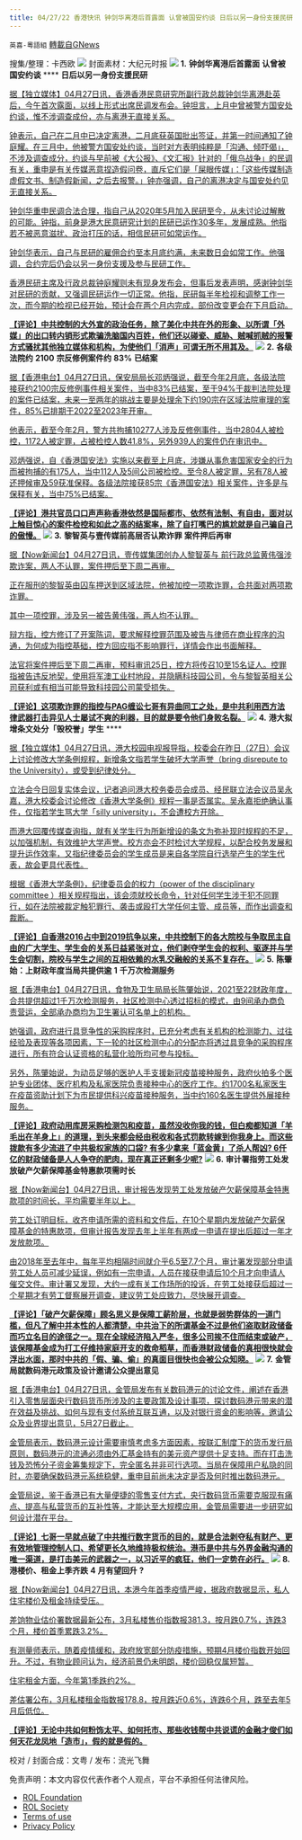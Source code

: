 ```yaml
---
title: 04/27/22 香港快讯 钟剑华离港后首露面 认曾被国安约谈 日后以另一身份支援民研
---
```

`英喜-粵語組` [轉載自GNews](https://gnews.org/zh-hans/2426355/)

搜集/整理：卡西欧
 ![](https://assets.gnews.org/wp-content/uploads/2022/04/0427fenmian.jpg) 
封面素材：大纪元时报
 ![](https://assets.gnews.org/wp-content/uploads/2022/04/2022-04-27-1.png) 
**1.** **钟剑华离港后首露面** **认曾被国安约谈** **** **日后以另一身份支援民研**
 
[据【独立媒体】04月27日讯，香港香港民意研究所副行政总裁钟剑华离港赴英后，今午首次露面，以线上形式出席民调发布会。钟坦言，上月中曾被警方国安处约谈，惟不涉调查成份，亦与离港无直接关系。](https://www.inmediahk.net/node/政經/鍾劍華離港後首露面-認曾被國安約談-日後以另一身份支援民研)
 
[钟表示，自己在二月中已决定离港，二月底获英国批出签证，并第一时间通知了钟庭耀。在三月中，他被警方国安处约谈，当时对方表明纯粹是「沟通、倾吓偈」，不涉及调查成分，约谈与早前被《大公报》、《文汇报》针对的「俄乌战争」的民调有关，重申是有关传媒恶意捏造假问卷，直斥它们是「屎眼传媒」：「这些传媒制造虚假文书、制造假新闻，之后去报警。」钟亦强调，自己的离港决定与国安处约见无直接关系。](https://www.inmediahk.net/node/政經/鍾劍華離港後首露面-認曾被國安約談-日後以另一身份支援民研)
 
[钟剑华重申民调合法合理，指自己从2020年5月加入民研至今，从未讨论过解散的可能。钟指，前身是港大民意研究计划的民研已运作30多年，发展成熟。他指若不被恶意滋扰、政治打压的话，相信民研可如常运作。](https://www.inmediahk.net/node/政經/鍾劍華離港後首露面-認曾被國安約談-日後以另一身份支援民研)
 
[钟剑华表示，自己与民研的雇佣合约至本月底约满，未来数日会如常工作。他强调，合约完后仍会以另一身份支援及参与民研工作。](https://www.inmediahk.net/node/政經/鍾劍華離港後首露面-認曾被國安約談-日後以另一身份支援民研)
 
[香港民研主席及行政总裁钟庭耀则未有现身发布会，但事后发表声明，感谢钟剑华对民研的贡献，又强调民研运作一切正常。他指，民研每半年检视和调整工作一次，而今期的检视已经开始，预计会在两个月内完成，部份改变更会在下月启动。](https://www.inmediahk.net/node/政經/鍾劍華離港後首露面-認曾被國安約談-日後以另一身份支援民研)
 
**[【评论】中共控制的大外宣的政治任务，除了美化中共在外的形象、以所谓「外媒」的出口转内销形式欺骗洗脑国内百姓，他们还以碰瓷、威胁、贼喊抓贼的报警方式骚扰其他独立媒体和机构，为使他们「消声」可谓无所不用其及。](https://www.inmediahk.net/node/政經/鍾劍華離港後首露面-認曾被國安約談-日後以另一身份支援民研)**
 ![](https://assets.gnews.org/wp-content/uploads/2022/04/2022-04-27-2.png) 
**2.** **各级法院约** **2100** **宗反修例案件约** **83%** **已结案**
 
[据【香港电台】04月27日讯，保安局局长邓炳强说，截至今年2月底，各级法院接获约2100宗反修例事件相关案件，当中83%已结案，至于94%于裁判法院处理的案件已结案，未来一至两年的挑战主要是处理余下约190宗在区域法院审理的案件，85%已排期于2022至2023年开审。](https://news.rthk.hk/rthk/ch/component/k2/1645908-20220427.htm)
 
[他表示，截至今年2月，警方共拘捕10277人涉及反修例事件，当中2804人被检控，1172人被定罪，占被检控人数41.8%，另外939人的案件仍在审讯中。](https://news.rthk.hk/rthk/ch/component/k2/1645908-20220427.htm)
 
[邓炳强说，自《香港国安法》实施以来截至上月底，涉嫌从事危害国家安全的行为而被拘捕的有175人，当中112人及5间公司被检控。至今8人被定罪，另有78人被还押候审及59获准保释。各级法院接获85宗《香港国安法》相关案件，许多是与保释有关，当中75%已结案。](https://news.rthk.hk/rthk/ch/component/k2/1645908-20220427.htm)
 
**[【评论】港共官员口口声声称香港依然是国际都市、依然有法制、有自由，面对以上触目惊心的案件检控和如此之高的结案率，除了自打嘴巴的尴尬就是自己骗自己的傲慢。](https://news.rthk.hk/rthk/ch/component/k2/1645908-20220427.htm)**
 ![](https://assets.gnews.org/wp-content/uploads/2022/04/2022-04-27-3.png) 
**3.** **黎智英与壹传媒前高层否认欺诈罪** **案件押后再审**
 
[据【Now新闻台】04月27日讯，壹传媒集团创办人黎智英与 前行政总监黄伟强涉欺诈案，两人不认罪，案件押后至下周二再审。](https://news.now.com/home/local/player?newsId=474116)
 
[正在服刑的黎智英由囚车押送到区域法院，他被加控一项欺诈罪，合共面对两项欺诈罪。](https://news.now.com/home/local/player?newsId=474116)
 
[其中一项控罪，涉及另一被告黄伟强，两人均不认罪。](https://news.now.com/home/local/player?newsId=474116)
 
[辩方指，控方修订了开案陈词，要求解释控罪范围及被告与律师在商业程序的沟通，为何成为指控基础，控方回应指不影响罪行，详情会作出书面解释。](https://news.now.com/home/local/player?newsId=474116)
 
[法官将案件押后至下周二再审，预料审讯25日，控方将传召10至15名证人。控罪指被告违反地契，使用将军澳工业村地段，并隐瞒科技园公司，令与黎智英相关公司获利或有相当可能导致科技园公司蒙受损失。](https://news.now.com/home/local/player?newsId=474116)
 
**[【评论】这项欺诈罪的指控与PAG缠讼七哥有异曲同工之处，是中共利用西方法律武器打击异见人士屡试不爽的利器，目的就是要令他们身败名裂。](https://news.now.com/home/local/player?newsId=474116)**
 ![](https://assets.gnews.org/wp-content/uploads/2022/04/2022-04-27-4.png) 
**4.** **港大拟增条文处分「毁校誉」学生** ****
 
[据【独立媒体】04月27日讯，港大校园电视报导指，校委会在昨日（27日）会议上讨论修改大学条例规程，新增条文指若学生破坏大学声誉（bring disrepute to the University），或受到纪律处分。](https://www.inmediahk.net/node/教育/港大擬增條文處分「毀校譽」學生-吳永嘉：鬧silly-university唔會被踢出校)
 
[立法会今日回复实体会议，记者追问港大校务委员会成员、经民联立法会议员吴永嘉，港大校委会讨论修改《香港大学条例》规程一事是否属实。吴永嘉拒绝确认事件，仅指若学生骂大学「silly university」，不会遭校方开除。](https://www.inmediahk.net/node/教育/港大擬增條文處分「毀校譽」學生-吳永嘉：鬧silly-university唔會被踢出校)
 
[而港大回覆传媒查询指，就有关学生行为所新增设的条文为弥补现时规程的不足，以加强机制，有效维护大学声誉。校方亦会不时检讨大学规程，以配合校务发展和提升运作效率，又指纪律委员会的学生成员是来自各学院自行选举产生的学生代表，故会更具代表性。](https://www.inmediahk.net/node/教育/港大擬增條文處分「毀校譽」學生-吳永嘉：鬧silly-university唔會被踢出校)
 
[根据《香港大学条例》，纪律委员会的权力（power of the disciplinary committee ）相关规程指出，该会须就校长命令，针对任何学生涉干犯不同罪行，如在法院被裁定触犯罪行、袭击或殴打大学任何主管、成员等，而作出调查和裁断。](https://www.inmediahk.net/node/教育/港大擬增條文處分「毀校譽」學生-吳永嘉：鬧silly-university唔會被踢出校)
 
**[【评论】自香港2016占中到2019抗争以来，中共控制下的各大院校与争取民主自由的广大学生、学生会的关系日益紧张对立，他们剥夺学生会的权利、驱逐并与学生会切割，院校与学生之间的互相依赖的水乳交融般的关系不复存在。](https://www.inmediahk.net/node/教育/港大擬增條文處分「毀校譽」學生-吳永嘉：鬧silly-university唔會被踢出校)**
 ![](https://assets.gnews.org/wp-content/uploads/2022/04/2022-04-27-5.png) 
**5.** **陈肇始：上财政年度当局共提供逾** **1** **千万次检测服务**
 
[据【香港电台】04月27日讯，食物及卫生局局长陈肇始说，2021至22财政年度，合共提供超过1千万次检测服务，社区检测中心透过招标的模式，由9间承办商负责营运，全部承办商均为卫生署认可名单上的机构。](https://news.rthk.hk/rthk/ch/component/k2/1645899-20220427.htm)
 
[她强调，政府进行具竞争性的采购程序时，已充分考虑有关机构的检测能力、过往经验及表现等各项因素，下一轮的社区检测中心的分配亦将透过具竞争的采购程序进行，所有符合认证资格的私营化验所均可参与投标。](https://news.rthk.hk/rthk/ch/component/k2/1645899-20220427.htm)
 
[另外，陈肇始说，为动员足够的医护人手支援新冠疫苗接种服务，政府伙拍多个医护专业团体、医疗机构及私家医院负责接种中心的医疗工作。约1700名私家医生在疫苗资助计划下为市民提供科兴疫苗接种服务，当中约160名医生提供外展接种服务。](https://news.rthk.hk/rthk/ch/component/k2/1645899-20220427.htm)
 
**[【评论】政府动用库房采购检测包和疫苗，虽然没收你我的钱，但白痴都知道「羊毛出在羊身上」的道理，到头来都会经由税收和各式罚款转嫁到你我身上。而这些拨款有多少流进了中共极权家族的口袋? 有多少拿来「蓝金黄」了杀人帮凶? 6仟亿的财政储备是人人争夺的肥肉，现在真正还剩多少呢?](https://news.rthk.hk/rthk/ch/component/k2/1645899-20220427.htm)**
 ![](https://assets.gnews.org/wp-content/uploads/2022/04/2022-04-27-6.png) 
**6.** **审计署指劳工处发放破产欠薪保障基金特惠款项需时长**
 
[据【Now新闻台】04月27日讯，审计报告发现劳工处发放破产欠薪保障基金特惠款项的时间长，平均需要半年以上。](https://news.now.com/home/local/player?newsId=474122)
 
[劳工处订明目标，收齐申请所需的资料和文件后，在10个星期内发放破产欠薪保障基金的特惠款项，但审计报告发现去年上半年有两成一申请在提出后超过一年才发放款项。](https://news.now.com/home/local/player?newsId=474122)
 
[由2018年至去年中，每年平均相隔时间就介乎6.5至7.7个月，审计署发现部分申请劳工处人员可减少延误，例如有一宗申请，人员在接获申请后10个月才向申请人催交文件。审计署又发现，大约一成有关工作场所的投诉，在劳工处接获后超过一个星期才有劳工督察展开调查，建议劳工处应致力，尽快展开调查。](https://news.now.com/home/local/player?newsId=474122)
 
**[【评论】「破产欠薪保障」顾名思义是保障工薪阶层，也就是弱势群体的一道门槛，但凡了解中并本性的人都清楚，中共治下的所谓基金不过是他们盗取财政储备而巧立名目的途径之一。现在全球经济陷入严冬，很多公司挨不住而结束或破产，该保障基金成为打工仔维持家庭开支的救命稻草，而香港财政储备的真相很快就会浮出水面，那时中共的「假、骗、偷」的真面目很快也会被公众知晓。](https://news.now.com/home/local/player?newsId=474122)**
 ![](https://assets.gnews.org/wp-content/uploads/2022/04/2022-04-27-7.png) 
**7.** **金管局就数码港元政策及设计邀请公众提出意见**
 
[据【香港电台】04月27日讯，金管局发布有关数码港元的讨论文件，阐述在香港引入零售层面央行数码货币所涉及的主要政策及设计事项，探讨数码港元带来的潜在效益及挑战、如何与现有支付系统互联互通，以及对银行资金的影响等，邀请公众及业界提出意见，5月27日截止。](https://news.rthk.hk/rthk/ch/component/k2/1645920-20220427.htm)
 
[金管局表示，数码港元设计需要审慎考虑多方面因素，按联汇制度下的货币发行局原则，数码港元的流通必须由外汇基金持有的美元资产提供十足支持。而在打击洗钱及恐怖分子资金筹集规定下，完全匿名并非可行选项。当局在保障用户私隐的同时，亦要确保数码港元系统稳健，重申目前尚未决定是否及何时推出数码港元。](https://news.rthk.hk/rthk/ch/component/k2/1645920-20220427.htm)
 
[金管局说，鉴于香港已有大量便捷的零售支付方式，央行数码货币需要克服现有痛点、提高与私营货币的互补性等，才能达至大规模应用，金管局需要进一步研究如何设计潜在平台。](https://news.rthk.hk/rthk/ch/component/k2/1645920-20220427.htm)
 
**[【评论】七哥一早就点破了中共推行数字货币的目的，就是合法剥夺私有财产、更有效地管理控制人口、希望更长久地维持极权统治。港币是中共与外界金融沟通的唯一渠道，是打击美元的武器之一，以习近平的疯狂，他们一定势在必行。](https://news.rthk.hk/rthk/ch/component/k2/1645920-20220427.htm)**
 ![](https://assets.gnews.org/wp-content/uploads/2022/04/2022-04-27-8.png) 
**8.** **港楼价、租金上季齐跌** **4** **月有望回升** **?**
 
[据【Now新闻台】04月27日讯，本港今年首季疫情严峻，据政府数据显示，私人住宅楼价及租金持续受压。](https://news.now.com/home/finance/player?newsId=474097)
 
[差饷物业估价署数据最新公布，3月私楼售价指数报381.3，按月跌0.7%，连跌3个月，楼价首季累跌3.2%。](https://news.now.com/home/finance/player?newsId=474097)
 
[有测量师表示，随着疫情缓和，政府放宽部分防疫措施，预期4月楼价指数开始回升。不过，有物业顾问认为，经济前景仍未明朗，楼价回稳仅属短暂。](https://news.now.com/home/finance/player?newsId=474097)
 
[住宅租金方面，今年第1季跌约2%。](https://news.now.com/home/finance/player?newsId=474097)
 
[差估署公布，3月私楼租金指数报178.8，按月跌近0.6%，连跌6个月，跌至去年5月后低位。](https://news.now.com/home/finance/player?newsId=474097)
 
**[【评论】无论中共如何粉饰太平、如何托市、那些收钱帮中共说谎的金融才俊们如何天花龙凤地「造市」，假的就是假的。](https://news.now.com/home/finance/player?newsId=474097)**
 
校对 / 封面合成：文粤 / 发布：流光飞舞

免责声明：本文内容仅代表作者个人观点，平台不承担任何法律风险。
  
- [ROL Foundation](https://rolfoundation.org/)
- [ROL Society](https://rolsociety.org/)
- [Terms of use](https://gnews.org/terms-of-use-3/)
- [Privacy Policy](https://gnews.org/privacy-policy/)

